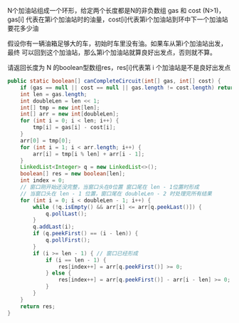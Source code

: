 N个加油站组成一个环形，给定两个长度都是N的非负数组 gas 和 cost (N>1)，gas[i] 代表在第i个加油站时的油量，cost[i]代表第i个加油站到环中下一个加油站要花多少油

假设你有一辆油箱足够大的车，初始时车里没有油。如果车从第i个加油站出发，最终 可以回到这个加油站，那么第i个加油站就算良好出发点，否则就不算。

请返回长度为 N 的boolean型数组res，res[i]代表第 i 个加油站是不是良好出发点

```java
public static boolean[] canCompleteCircuit(int[] gas, int[] cost) {
    if (gas == null || cost == null || gas.length != cost.length) return null;
    int len = gas.length;
    int doubleLen = len << 1;
    int[] tmp = new int[len];
    int[] arr = new int[doubleLen];
    for (int i = 0; i < len; i++) {
        tmp[i] = gas[i] - cost[i];
    }
    arr[0] = tmp[0];
    for (int i = 1; i < arr.length; i++) {
        arr[i] = tmp[i % len] + arr[i - 1];
    }
    LinkedList<Integer> q = new LinkedList<>();
    boolean[] res = new boolean[len];
    int index = 0;
    // 窗口刚开始还没完整，当窗口头在0位置 窗口尾在 len - 1位置时形成
    // 当窗口头在 len - 1 位置，窗口尾在 doubleLen - 2 时处理完所有结果
    for (int i = 0; i < doubleLen - 1; i++) {
        while (!q.isEmpty() && arr[i] <= arr[q.peekLast()]) {
            q.pollLast();
        }
        q.addLast(i);
        if (q.peekFirst() == (i - len)) {
            q.pollFirst();
        }
        if (i >= len - 1) { // 窗口已经形成
            if (i == len - 1) {
                res[index++] = arr[q.peekFirst()] >= 0;
            } else {
                res[index++] = arr[q.peekFirst()] - arr[i - len] >= 0;
            }
        }
    }
    return res;
}
```

